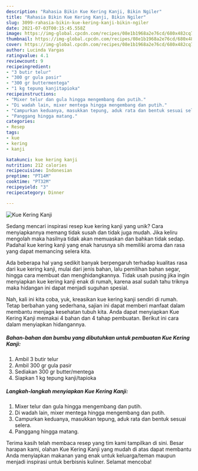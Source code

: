 ```yaml
---
description: "Rahasia Bikin Kue Kering Kanji, Bikin Ngiler"
title: "Rahasia Bikin Kue Kering Kanji, Bikin Ngiler"
slug: 3099-rahasia-bikin-kue-kering-kanji-bikin-ngiler
date: 2021-07-03T00:15:45.558Z
image: https://img-global.cpcdn.com/recipes/08e1b1968a2e76cd/680x482cq70/kue-kering-kanji-foto-resep-utama.jpg
thumbnail: https://img-global.cpcdn.com/recipes/08e1b1968a2e76cd/680x482cq70/kue-kering-kanji-foto-resep-utama.jpg
cover: https://img-global.cpcdn.com/recipes/08e1b1968a2e76cd/680x482cq70/kue-kering-kanji-foto-resep-utama.jpg
author: Lucinda Vargas
ratingvalue: 4.1
reviewcount: 9
recipeingredient:
- "3 butir telur"
- "300 gr gula pasir"
- "300 gr buttermentega"
- "1 kg tepung kanjitapioka"
recipeinstructions:
- "Mixer telur dan gula hingga mengembang dan putih."
- "Di wadah lain, mixer mentega hingga mengembang dan putih."
- "Campurkan keduanya, masukkan tepung, aduk rata dan bentuk sesuai selera."
- "Panggang hingga matang."
categories:
- Resep
tags:
- kue
- kering
- kanji

katakunci: kue kering kanji 
nutrition: 212 calories
recipecuisine: Indonesian
preptime: "PT14M"
cooktime: "PT32M"
recipeyield: "3"
recipecategory: Dinner

---
```



![Kue Kering Kanji](https://img-global.cpcdn.com/recipes/08e1b1968a2e76cd/680x482cq70/kue-kering-kanji-foto-resep-utama.jpg)

Sedang mencari inspirasi resep kue kering kanji yang unik? Cara menyiapkannya memang tidak susah dan tidak juga mudah. Jika keliru mengolah maka hasilnya tidak akan memuaskan dan bahkan tidak sedap. Padahal kue kering kanji yang enak harusnya sih memiliki aroma dan rasa yang dapat memancing selera kita.

Ada beberapa hal yang sedikit banyak berpengaruh terhadap kualitas rasa dari kue kering kanji, mulai dari jenis bahan, lalu pemilihan bahan segar, hingga cara membuat dan menghidangkannya. Tidak usah pusing jika ingin menyiapkan kue kering kanji enak di rumah, karena asal sudah tahu triknya maka hidangan ini dapat menjadi suguhan spesial.




Nah, kali ini kita coba, yuk, kreasikan kue kering kanji sendiri di rumah. Tetap berbahan yang sederhana, sajian ini dapat memberi manfaat dalam membantu menjaga kesehatan tubuh kita. Anda dapat menyiapkan Kue Kering Kanji memakai 4 bahan dan 4 tahap pembuatan. Berikut ini cara dalam menyiapkan hidangannya.

<!--inarticleads1-->

##### Bahan-bahan dan bumbu yang dibutuhkan untuk pembuatan Kue Kering Kanji:

1. Ambil 3 butir telur
1. Ambil 300 gr gula pasir
1. Sediakan 300 gr butter/mentega
1. Siapkan 1 kg tepung kanji/tapioka




<!--inarticleads2-->

##### Langkah-langkah menyiapkan Kue Kering Kanji:

1. Mixer telur dan gula hingga mengembang dan putih.
1. Di wadah lain, mixer mentega hingga mengembang dan putih.
1. Campurkan keduanya, masukkan tepung, aduk rata dan bentuk sesuai selera.
1. Panggang hingga matang.




Terima kasih telah membaca resep yang tim kami tampilkan di sini. Besar harapan kami, olahan Kue Kering Kanji yang mudah di atas dapat membantu Anda menyiapkan makanan yang enak untuk keluarga/teman maupun menjadi inspirasi untuk berbisnis kuliner. Selamat mencoba!
